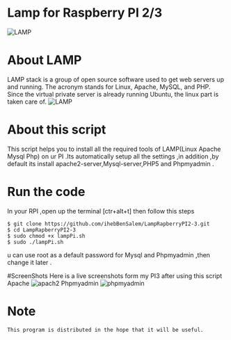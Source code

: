 # Lamp for Raspberry PI 2/3
![LAMP](http://i.imgur.com/tWdEgiE.png)

# About LAMP

LAMP stack is a group of open source software used to get web servers up and running. The acronym stands for Linux, Apache, MySQL, and PHP. Since the virtual private server is already running Ubuntu, the linux part is taken care of. 
![LAMP](http://i.imgur.com/qlm5lOK.png)

# About this script
This script helps you to install all the required tools of LAMP(Linux Apache Mysql Php) on ur PI .Its automatically setup all the settings ,in addition ,by default its install apache2-server,Mysql-server,PHP5 and Phpmyadmin .

# Run the code
In your RPI ,open up the terminal [ctr+alt+t] then follow this steps
```
$ git clone https://github.com/ihebBenSalem/LampRapberryPI2-3.git
$ cd LampRapberryPI2-3
$ sudo chmod +x lampPi.sh
$ sudo ./lampPi.sh
```
u can use root as a default password for Mysql and Phpmyadmin ,then change it later .

#ScreenShots
Here is a live screenshots form my PI3 after using this script </br>
Apache
![apach2](http://i.imgur.com/PXISBRL.png)
Phpmyadmin
![phpmyadmin](http://i.imgur.com/WNIhp9I.png)


# Note
    This program is distributed in the hope that it will be useful.
